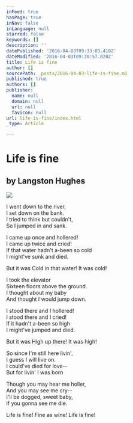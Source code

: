 ```yaml
---
inFeed: true
hasPage: true
inNav: false
inLanguage: null
starred: false
keywords: []
description: ''
datePublished: '2016-04-03T09:33:03.410Z'
dateModified: '2016-04-03T09:30:57.820Z'
title: Life is fine
author: []
sourcePath: _posts/2016-04-03-life-is-fine.md
published: true
authors: []
publisher:
  name: null
  domain: null
  url: null
  favicon: null
url: life-is-fine/index.html
_type: Article

---
```

# Life is fine

## by Langston Hughes
![](https://the-grid-user-content.s3-us-west-2.amazonaws.com/43a786db-61b7-409e-8b8c-a1aa185336d2.jpg)

I went down to the river,  
I set down on the bank.  
I tried to think but couldn't,  
So I jumped in and sank.

I came up once and hollered!  
I came up twice and cried!  
If that water hadn't a-been so cold  
I might've sunk and died.

But it was Cold in that water! It was cold!

I took the elevator  
Sixteen floors above the ground.  
I thought about my baby  
And thought I would jump down.

I stood there and I hollered!  
I stood there and I cried!  
If it hadn't a-been so high  
I might've jumped and died.

But it was High up there! It was high!

So since I'm still here livin',  
I guess I will live on.  
I could've died for love--  
But for livin' I was born

Though you may hear me holler,  
And you may see me cry--  
I'll be dogged, sweet baby,  
If you gonna see me die.

Life is fine! Fine as wine! Life is fine!